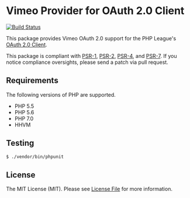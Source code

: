 # Vimeo Provider for OAuth 2.0 Client

[![Build Status](https://travis-ci.org/saf33r/oauth2-vimeo.png?branch=master)](https://travis-ci.org/saf33r/oauth2-vimeo)

This package provides Vimeo OAuth 2.0 support for the PHP League's [OAuth 2.0 Client](https://github.com/thephpleague/oauth2-client).

This package is compliant with [PSR-1][], [PSR-2][], [PSR-4][], and [PSR-7][]. If you notice compliance oversights,
please send a patch via pull request.

[PSR-1]: https://github.com/php-fig/fig-standards/blob/master/accepted/PSR-1-basic-coding-standard.md
[PSR-2]: https://github.com/php-fig/fig-standards/blob/master/accepted/PSR-2-coding-style-guide.md
[PSR-4]: https://github.com/php-fig/fig-standards/blob/master/accepted/PSR-4-autoloader.md
[PSR-7]: https://github.com/php-fig/fig-standards/blob/master/accepted/PSR-7-http-message.md

## Requirements

The following versions of PHP are supported.

* PHP 5.5
* PHP 5.6
* PHP 7.0
* HHVM

## Testing

``` bash
$ ./vendor/bin/phpunit
```

## License

The MIT License (MIT). Please see [License File](https://github.com/saf33r/oauth2-vimeo/blob/master/LICENSE) for more information.